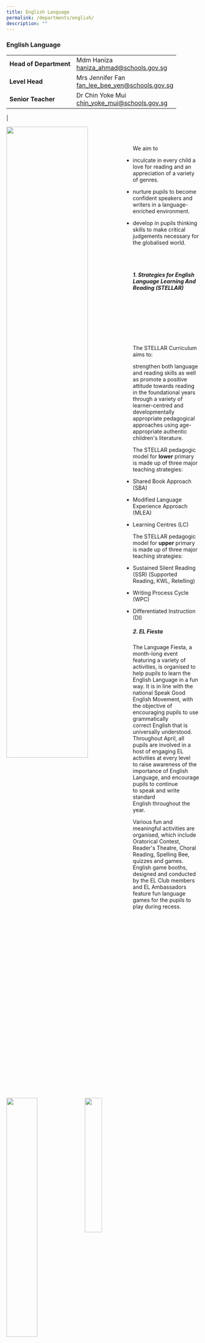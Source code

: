 ```yaml
---
title: English Language
permalink: /departments/english/
description: ""
---
```

### **English Language**

|  |  |
|---|---|
| **Head of Department** | Mdm Haniza<br>[haniza_ahmad@schools.gov.sg](mailto:haniza_ahmad@schools.gov.sg) |
| **Level Head** | Mrs Jennifer Fan<br>[fan_lee_bee_yen@schools.gov.sg](mailto:fan_lee_bee_yen@schools.gov.sg) |
|  **Senior Teacher** | Dr Chin Yoke Mui<br>[chin_yoke_mui@schools.gov.sg](mailto:chin_yoke_mui@schools.gov.sg) |
|

<img align="left" style="width:65%" src="/images/department%20objectives.jpg">

<br><br>

We aim to  

*   inculcate in every child a love for reading and an appreciation of a variety of genres.  

*   nurture pupils to become confident speakers and writers in a language-enriched environment.  
 
*   develop in pupils thinking skills to make critical judgements necessary for the globalised world.

<img align="left" style="width:40%" src="/images/programmes.png">

<br><br>

##### **1\. **St**rategies for **E**nglish **L**anguage **L**earning **A**nd **R**eading (**STELLAR**)**

<img align="left" style="width:30%" src="/images/english0.jpg">
<img align="left" style="width:51%" src="/images/english1.jpg">

<br><br><br>
<br><br><br>

The STELLAR Curriculum aims to:  

strengthen both language and reading skills as well as promote a positive attitude towards reading in the foundational years through a variety of learner-centred and developmentally appropriate pedagogical approaches using age-appropriate authentic children's literature.

The STELLAR pedagogic model for&nbsp;**lower**&nbsp;primary is made up of three major teaching strategies:

* Shared Book Approach (SBA)

* Modified Language Experience Approach (MLEA)

* Learning Centres (LC)

  

The STELLAR pedagogic model for&nbsp;**upper**&nbsp;primary is made up of three major teaching strategies:

* Sustained Silent Reading (SSR) (Supported Reading, KWL, Retelling)

* Writing Process Cycle (WPC)

* Differentiated Instruction (DI)

##### **2\. EL Fiesta**

<img align="right" style="width:25%" src="/images/english2.jpg">

The Language Fiesta, a month-long event featuring a variety of activities, is organised to help pupils to&nbsp;learn the English Language in a fun way. It is in line with the national Speak Good English Movement, with the objective of encouraging pupils to use grammatically correct&nbsp;English that is universally understood. Throughout April, all pupils are involved in a host of engaging EL activities at every level to&nbsp;raise awareness of the importance of English Language, and&nbsp;encourage pupils to continue to&nbsp;speak and write standard English&nbsp;throughout the year.

<img align="left" style="width:35%" src="/images/english3.jpg">

Various fun and meaningful activities are organised, which include Oratorical Contest, Reader's Theatre, Choral Reading, Spelling Bee, quizzes and games. English game booths, designed and conducted by the EL Club members and EL Ambassadors feature fun language games for the pupils to play during recess.

<img style="width:75%" src="/images/english4.jpg">

Characters from popular children’s books also come alive, such as Pinocchio and Little Red Riding Hood, as they mingle among the Peiying students and converse about their storybook roles.

<img style="width:75%" src="/images/english5.jpg">

##### **3. Extended Reading Programme**

A variety of interesting books have been provided for all levels in the school. These books are found in the classroom library corners, where the English Ambassadors will coordinate the loaning of books borrowed.

<img align="left" style="width:45%" src="/images/english6.jpg">

The programme is pegged with the TicTacToe reading activity, which encourages pupils to complete a set of connection activities. These connection activities (such as designing a poster of the book read and writing a letter to the main character) are designed to provide differentiation for learning abilities and interests of pupils.

##### **4. Little Red Dot**

<img align="left" style="width:45%" src="/images/english7.jpg">
The subscription of the newspaper The Straits Times and its supplement, Little Red Dot, ensure that P4 &amp; P5 pupils are exposed to current affairs and expository writing throughout the year.&nbsp;
  
<br><br>	
	
There is an enhancement of grammar and vocabulary through exposure to the various articles targeted at the primary school pupils. National Education messages are also infused into the EL lessons through the discussion of topics highlighted in every issue.

##### **5. Let's Read Programme**

![](/images/english8.jpg)

The Reading Programme gives exposure to P1, P2 and P3 pupils to a wide variety of text types, such as storybooks and magazines. It promotes reading and fosters a love of books and literature through motivating stories.

##### **6. Media Resource Library (MRL) - READ @ Peiying**

<img align="left" style="width:55%" src="/images/english9.png"><b></b>
READ @ Peiying refers to&nbsp;**R**eading&nbsp;**E**xtensively&nbsp;**A**ids Un**D**erstanding both in and out of the classrooms. The MRL believes in the whole-school approach to develop a school-wide reading culture, so students would need access to a wide variety of books and school-wide programmes, and initiatives should be made available with a structured time set aside to allow for reading for pleasure.

<img align="right" style="width:55%" src="/images/english10.jpg">

These initiatives include
*	providing ERP books for their class libraries
*	Pocket-Size Programmes on various genres
*	Guest Readers who conduct storytelling for P1 to P3
*	Organising a Mobile Library every month at the canteen

The school also partners with public libraries to conduct reading activities.

##### **7. Collaborations**
As part of the school’s whole school approach to develop to a school-wide reading culture, it collaborates with the National Library Board (NLB) to promote a love for reading.

Among the activities conducted throughout the year are:
* Book 2 Go – Mass Borrowing of books
* Book Buzz – Book talks conducted by librarians during assembly 
* Storytelling sessions by the librarians for P1 to P3 classes
* Book Bugs
* Reading Interest Profile
* Read Rail
* Teachers’ Workshop - storytelling techniques, NLB’s eResources, eBooks

<img align="left" style="width:49.5%" src="/images/english11.jpg">
<img align="left" style="width:31.5%" src="/images/english12.jpg">

<br><br><br>

The school also collaborates with other schools in the cluster&nbsp;to conduct workshops for students such as digital storytelling using software such as Newsmaker.

##### **8. Intervention Programmes**
<img align="right" style="width:35%" src="/images/english13.jpg">

(a) Learning Support Programme (LSP)<br>
It is an early intervention programme aimed at providing additional support to students who enter Primary 1 lacking developmentally appropriate English language and literacy skills. Its objective is to equip these students with basic reading and spelling skills.

(b) Reading Remediation Programme (RRP)<br>
The Reading Remediation Programme (RRP) is an additional literacy support programme implemented at P3 and P4 to support students with reading difficulties but who do not have dyslexia.

(c) School Dyslexic Remediation (SDR)<br>
The School-based Dyslexia Remediation (SDR) Programme enables students to become strategic decoders and spellers, flexible in the use of different strategies. It equips students with decoding and spelling strategies, and internalise these strategies which they would use through practice.

##### **9. P3 and P4 Enrichment Programme**
With the aim of promoting oracy among students, the English department conducted several enrichment workshops for Primary 3 and Primary 4 students.

Primary 3 students were engaged in Readers’ Theatre, which helped them to learn to express themselves appropriately, confidently, clearly, eloquently and expressively. They were also taught a variety of vocal techniques to present their stories.  

Primary 4 students had the opportunity to do Public Speaking, which helped them to learn the right public speaking skills in order to become an empathetic and effective communicator. The workshop also helped them gain confidence and motivation in delivering a narrative through positive reinforcement.

<iframe allowfullscreen="true" height="350" width="600" frameborder="0" src="https://docs.google.com/presentation/d/e/2PACX-1vT3meONARLFTyN6xQasNysTQXhDZZ2eTME6mGRQk5KLzPgvnFB8ndCYh47uOG3TT3oEGRP1MqEPGPx8/embed?start=false&amp;loop=false&amp;delayms=3000"></iframe>

<br>

<img align="left" style="width:40%" src="/images/useful%20links.png">

<br><br>

1) [Speak Good English Movement](https://www.goodenglish.org.sg/)  

2) [STELLAR](http://www.stellarliteracy.sg/)

3) [National Library Board](http://www.nlb.gov.sg/)

4) [Peiying Primary School Library](https://schoolibrary.moe.edu.sg/peiyingpri)

5) [School eResource Repository](https://schoolibrary.moe.edu.sg/eresourcespri/cgi-bin/spydus.exe/MSGTRN/WPAC/HOME)

#### **e-Reading Resources**
Check out the list of e-reading resources specially curated for you. Click on the images to be re-directed to the websites. Have fun reading!

<p><a href="https://eresources.nlb.gov.sg/ereads/DiscoveReads/All?level=p">
<img style="width:18%" src="/images/eresource1.jpg" align=left>
</a></p>

<p><a href="https://staging.d2fm9eecd3ej28.amplifyapp.com/files/p1.pdf">
<img style="width:18%" src="/images/eresource2.jpg" align=left>
</a></p>

<p><a href="https://staging.d2fm9eecd3ej28.amplifyapp.com/files/p2.pdf">
<img style="width:18%" src="/images/eresource3.jpg" align=left>
</a></p>

<p><a href="https://staging.d2fm9eecd3ej28.amplifyapp.com/files/p3.pdf">
<img style="width:18%" src="/images/eresource4.jpg" align=left>
</a></p>

<p><a href="https://staging.d2fm9eecd3ej28.amplifyapp.com/files/p4.pdf">
<img style="width:18%" src="/images/eresource5.jpg" align=left>
</a></p>

<br><br><br>
<br><br><br>

<p><a href="https://staging.d2fm9eecd3ej28.amplifyapp.com/files/p5.pdf">
<img style="width:18%" src="/images/eresource6.jpg" align=left>
</a></p>

<p><a href="https://staging.d2fm9eecd3ej28.amplifyapp.com/files/p5f.pdf">
<img style="width:18%" src="/images/eresource7.jpg" align=left>
</a></p>

<p><a href="https://staging.d2fm9eecd3ej28.amplifyapp.com/files/p6.pdf">
<img style="width:18%" src="/images/eresource8.jpg" align=left>
</a></p>

<p><a href="https://staging.d2fm9eecd3ej28.amplifyapp.com/files/p6f.pdf">
<img style="width:18%" src="/images/eresource9.jpg" align=left>
</a></p>

<p><a href="https://childrenandteens.nlb.gov.sg/images/recommendationsprimary/High_Interest_Booklist.PDF">
<img style="width:18%" src="/images/eresource10.jpg" align=left>
</a></p>

<br><br><br>
<br><br>

#### **Peiying Readers Card Templates**

Click [here](/files/Peiying%20Readers%20Card%20Template.pdf) to download a copy of the Peiying Readers Card Templates

<p><a href="https://staging.d2fm9eecd3ej28.amplifyapp.com/files/Peiying%20Readers%20Card%20Template.pdf">
<img style="width:45%" src="/images/peiying%20readers%20template%20cover.png">
</a></p>